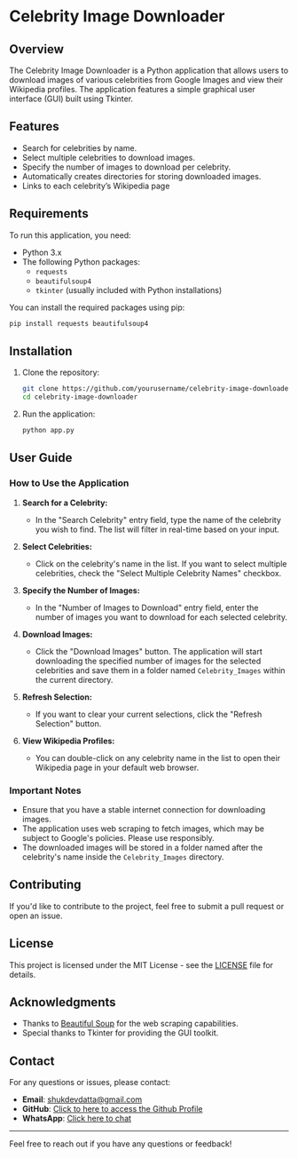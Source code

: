# Celebrity Image Downloader

## Overview
The Celebrity Image Downloader is a Python application that allows users to download images of various celebrities from Google Images and view their Wikipedia profiles. The application features a simple graphical user interface (GUI) built using Tkinter.

## Features
- Search for celebrities by name.
- Select multiple celebrities to download images.
- Specify the number of images to download per celebrity.
- Automatically creates directories for storing downloaded images.
- Links to each celebrity’s Wikipedia page 

## Requirements
To run this application, you need:
- Python 3.x
- The following Python packages:
  - `requests`
  - `beautifulsoup4`
  - `tkinter` (usually included with Python installations)

You can install the required packages using pip:

```bash
pip install requests beautifulsoup4
```

## Installation
1. Clone the repository:

   ```bash
   git clone https://github.com/yourusername/celebrity-image-downloader.git
   cd celebrity-image-downloader
   ```

2. Run the application:

   ```bash
   python app.py
   ```

## User Guide

### How to Use the Application

1. **Search for a Celebrity:**
   - In the "Search Celebrity" entry field, type the name of the celebrity you wish to find. The list will filter in real-time based on your input.

2. **Select Celebrities:**
   - Click on the celebrity's name in the list. If you want to select multiple celebrities, check the "Select Multiple Celebrity Names" checkbox.

3. **Specify the Number of Images:**
   - In the "Number of Images to Download" entry field, enter the number of images you want to download for each selected celebrity.

4. **Download Images:**
   - Click the "Download Images" button. The application will start downloading the specified number of images for the selected celebrities and save them in a folder named `Celebrity_Images` within the current directory.

5. **Refresh Selection:**
   - If you want to clear your current selections, click the "Refresh Selection" button.

6. **View Wikipedia Profiles:**
   - You can double-click on any celebrity name in the list to open their Wikipedia page in your default web browser.

### Important Notes
- Ensure that you have a stable internet connection for downloading images.
- The application uses web scraping to fetch images, which may be subject to Google's policies. Please use responsibly.
- The downloaded images will be stored in a folder named after the celebrity's name inside the `Celebrity_Images` directory.

## Contributing
If you'd like to contribute to the project, feel free to submit a pull request or open an issue.

## License
This project is licensed under the MIT License - see the [LICENSE](LICENSE) file for details.

## Acknowledgments
- Thanks to [Beautiful Soup](https://www.crummy.com/software/BeautifulSoup/) for the web scraping capabilities.
- Special thanks to Tkinter for providing the GUI toolkit.

## Contact

For any questions or issues, please contact:

- **Email**: shukdevdatta@gmail.com
- **GitHub**: [Click to here to access the Github Profile](https://github.com/shukdevtroy)
- **WhatsApp**: [Click here to chat](https://wa.me/+8801719296601)

---

Feel free to reach out if you have any questions or feedback!

